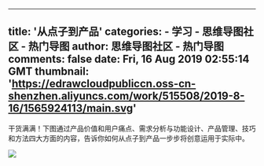 
---
title: '从点子到产品'
categories: 
    - 学习
    - 思维导图社区 - 热门导图
author: 思维导图社区 - 热门导图
comments: false
date: Fri, 16 Aug 2019 02:55:14 GMT
thumbnail: 'https://edrawcloudpubliccn.oss-cn-shenzhen.aliyuncs.com/work/515508/2019-8-16/1565924113/main.svg'
---

<div>   
<p>干货满满！下图通过产品价值和用户痛点、需求分析与功能设计、产品管理、技巧和方法四大方面的内容，告诉你如何从点子到产品一步步将创意运用于实际中。</p><img src="https://edrawcloudpubliccn.oss-cn-shenzhen.aliyuncs.com/work/515508/2019-8-16/1565924113/main.svg" referrerpolicy="no-referrer">  
</div>
            